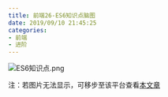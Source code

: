 ```yaml
---
title: 前端26-ES6知识点脑图
date: 2019/09/10 21:45:25
categories:
- 前端
- 进阶
---
```


![ES6知识点.png](https://upload-images.jianshu.io/upload_images/1924341-08207b62a1fd73a9.png?imageMogr2/auto-orient/strip%7CimageView2/2/w/1240)

注：若图片无法显示，可移步至该平台查看[本文章](https://www.cnblogs.com/dasusu/p/11557470.html)